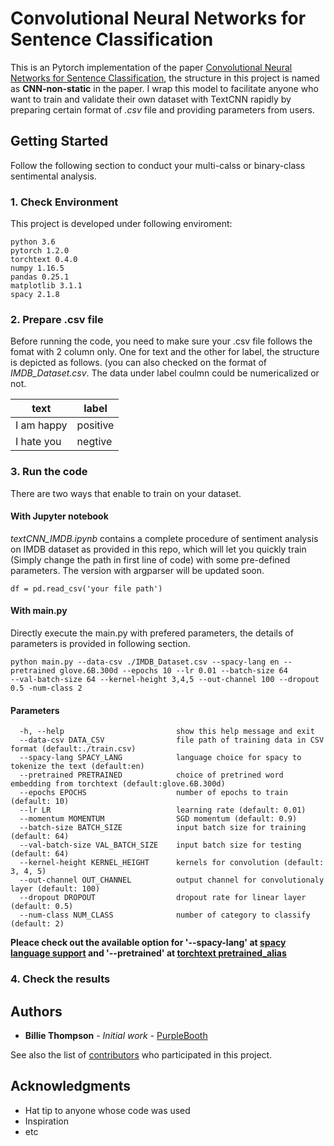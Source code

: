 # Convolutional Neural Networks for Sentence Classification

This is an Pytorch implementation of the paper [Convolutional Neural Networks for Sentence Classification](https://arxiv.org/abs/1408.5882), the structure in this project is named as **CNN-non-static** in the paper. I wrap this model to facilitate anyone who want to train and validate their own dataset with TextCNN rapidly by preparing certain format of *.csv* file and providing parameters from users.

## Getting Started

Follow the following section to conduct your multi-calss or binary-class sentimental analysis.

### 1. Check Environment

This project is developed under following enviroment:

```
python 3.6
pytorch 1.2.0
torchtext 0.4.0
numpy 1.16.5
pandas 0.25.1
matplotlib 3.1.1
spacy 2.1.8
```

### 2. Prepare .csv file

Before running the code, you need to make sure your .csv file follows the fomat with 2 column only. One for text and the other for label, the structure is depicted as follows. (you can also checked on the format of *IMDB_Dataset.csv*. The data under label coulmn could be numericalized or not.

|text|label|
|---|---|
|I am happy|positive|
|I hate you|negtive|


### 3. Run the code

There are two ways that enable to train on your dataset.

#### With Jupyter notebook

*textCNN_IMDB.ipynb* contains a complete procedure of sentiment analysis on IMDB dataset as provided in this repo, which will let you quickly train (Simply change the path in first line of code) with some pre-defined parameters. The version with argparser will be updated soon.

```
df = pd.read_csv('your file path')
```

#### With main.py

Directly execute the main.py with prefered parameters, the details of parameters is provided in following section.

```
python main.py --data-csv ./IMDB_Dataset.csv --spacy-lang en --pretrained glove.6B.300d --epochs 10 --lr 0.01 --batch-size 64 
--val-batch-size 64 --kernel-height 3,4,5 --out-channel 100 --dropout 0.5 -num-class 2
```

#### Parameters
```
  -h, --help                         show this help message and exit
  --data-csv DATA_CSV                file path of training data in CSV format (default:./train.csv)
  --spacy-lang SPACY_LANG            language choice for spacy to tokenize the text (default:en)
  --pretrained PRETRAINED            choice of pretrined word embedding from torchtext (default:glove.6B.300d)
  --epochs EPOCHS                    number of epochs to train (default: 10)
  --lr LR                            learning rate (default: 0.01)
  --momentum MOMENTUM                SGD momentum (default: 0.9)
  --batch-size BATCH_SIZE            input batch size for training (default: 64)
  --val-batch-size VAL_BATCH_SIZE    input batch size for testing (default: 64)
  --kernel-height KERNEL_HEIGHT      kernels for convolution (default: 3, 4, 5)
  --out-channel OUT_CHANNEL          output channel for convolutionaly layer (default: 100)
  --dropout DROPOUT                  dropout rate for linear layer (default: 0.5)
  --num-class NUM_CLASS              number of category to classify (default: 2)
```
**Pleace check out the available option for '--spacy-lang' at [spacy language support](https://spacy.io/usage/models#languages) 
and '--pretrained' at [torchtext pretrained_alias](https://torchtext.readthedocs.io/en/latest/vocab.html#pretrained-aliases)**

### 4. Check the results

## Authors

* **Billie Thompson** - *Initial work* - [PurpleBooth](https://github.com/PurpleBooth)

See also the list of [contributors](https://github.com/your/project/contributors) who participated in this project.

## Acknowledgments

* Hat tip to anyone whose code was used
* Inspiration
* etc
